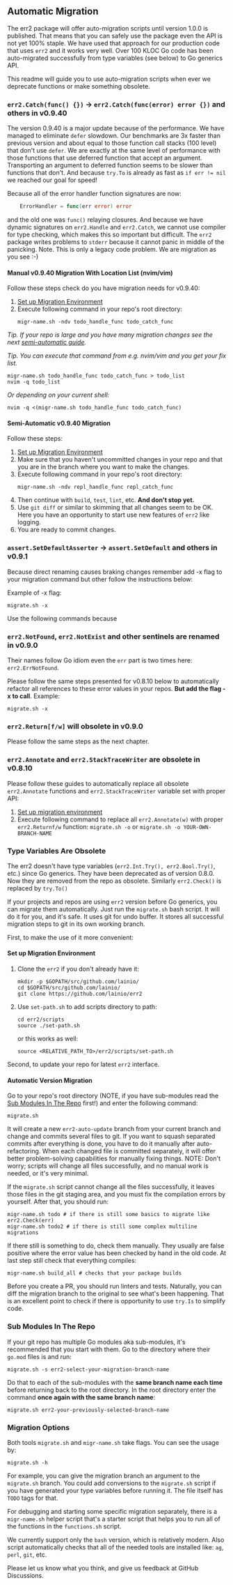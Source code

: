 ## Automatic Migration

The err2 package will offer auto-migration scripts until version 1.0.0 is
published. That means that you can safely use the package even the API is not
yet 100% staple. We have used that approach for our production code that uses
`err2` and it works very well. Over 100 KLOC Go code has been auto-migrated
successfully from type variables (see below) to Go generics API.

This readme will guide you to use auto-migration scripts when ever we deprecate
functions or make something obsolete.

### `err2.Catch(func() {})` -> `err2.Catch(func(error) error {})` and others in v0.9.40

The version 0.9.40 is a major update because of the performance. We have managed
to eliminate `defer` slowdown. Our benchmarks are 3x faster than previous
version and about equal to those function call stacks (100 level) that don't use
`defer`. We are exactly at the same level of performance with those functions
that use deferred function that accept an argument. Transporting an argument to
deferred function seems to be slower than functions that don't. And because
`try.To` is already as fast as `if err != nil` we reached our goal for speed!

Because all of the error handler function signatures are now:
```go
	ErrorHandler = func(err error) error
```
and the old one was `func()` relaying closures. And because we have dynamic
signatures on `err2.Handle` and `err2.Catch`, we cannot use compiler for type
checking, which makes this so important but difficult. The `err2` package writes
problems to `stderr` because it cannot panic in middle of the panicking. Note.
This is only a legacy code problem. We are migration as you see :-)

#### Manual v0.9.40 Migration With Location List (nvim/vim)

Follow these steps check do you have migration needs for v0.9.40:
1. [Set up Migration Environment](#set-up-migration-environment)
1. Execute following command in your repo's root directory:
   ```shell
   migr-name.sh -ndv todo_handle_func todo_catch_func
   ```

*Tip. If your repo is large and you have many migration changes see the next
[semi-automatic guide](#semi-automatic-v0.9.40-migration).*

*Tip. You can execute that command from e.g. nvim/vim and you get your fix list.*
```shell
migr-name.sh todo_handle_func todo_catch_func > todo_list
nvim -q todo_list
```
*Or depending on your current shell:*
```shell
nvim -q <(migr-name.sh todo_handle_func todo_catch_func)
```

#### Semi-Automatic v0.9.40 Migration

Follow these steps:
1. [Set up Migration Environment](#set-up-migration-environment)
1. Make sure that you haven't uncommitted changes in your repo and that you are
   in the branch where you want to make the changes.
1. Execute following command in your repo's root directory:
   ```shell
   migr-name.sh -ndv repl_handle_func repl_catch_func
   ```
1. Then continue with `build`, `test`, `lint`, etc. **And don't stop yet.**
1. Use `git diff` or similar to skimming that all changes seem to be OK. Here
   you have an opportunity to start use new features of `err2` like logging.
1. You are ready to commit changes.

### `assert.SetDefaultAsserter` -> `assert.SetDefault` and others in v0.9.1

Because direct renaming causes braking changes remember add -x flag to your
migration command but other follow the instructions below:

Example of -x flag:
```shell
migrate.sh -x
```

Use the following commands because 
### `err2.NotFound`, `err2.NotExist` and other sentinels are renamed in v0.9.0

Their names follow Go idiom even the `err` part is two times here:
`err2.ErrNotFound`.

Please follow the same steps presented for v0.8.10 below to automatically
refactor all references to these error values in your repos. **But add the flag
-x to call**. Example:

```shell
migrate.sh -x
```

### `err2.Return[f/w]` will obsolete in v0.9.0

Please follow the same steps as the next chapter.

### `err2.Annotate` and `err2.StackTraceWriter` are obsolete in v0.8.10

Please follow these guides to automatically replace all obsolete `err2.Annotate`
functions and `err2.StackTraceWriter` variable set with proper API:

1. [Set up migration environment](#set-up-migration-environment)
2. Execute following command to replace all `err2.Annotate(w)` with proper
   `err2.Returnf/w` function:
   `migrate.sh -o` or `migrate.sh -o YOUR-OWN-BRANCH-NAME`

### Type Variables Are Obsolete

The err2 doesn't have type variables (`err2.Int.Try(), err2.Bool.Try()`, etc.)
since Go generics. They have been deprecated as of version 0.8.0. Now they are
removed from the repo as obsolete. Similarly `err2.Check()` is replaced by
`try.To()`

If your projects and repos are using `err2` version before Go generics, you can
migrate them automatically. Just run the `migrate.sh` bash script. It will do it
for you, and it's safe. It uses git for undo buffer. It stores all successful
migration steps to git in its own working branch.

First, to make the use of it more convenient:

#### Set up Migration Environment

1. Clone the `err2` if you don't already have it:
   ```console
   mkdir -p $GOPATH/src/github.com/lainio/
   cd $GOPATH/src/github.com/lainio/
   git clone https://github.com/lainio/err2
   ```

2. Use `set-path.sh` to add scripts directory to path:
   ```console
   cd err2/scripts
   source ./set-path.sh
   ```
   or this works as well:
   ```console
   source <RELATIVE_PATH_TO>/err2/scripts/set-path.sh
   ```

Second, to update your repo for latest `err2` interface.

#### Automatic Version Migration

Go to your repo's root directory (NOTE, if you have sub-modules read the
[Sub Modules In The Repo](#sub-modules-in-the-repo) first!) and enter the
following command:

```console
migrate.sh
```

It will create a new `err2-auto-update` branch from your current branch and
change and commits several files to git. If you want to squash separated commits
after everything is done, you have to do it manually after auto-refactoring.
When each changed file is committed separately, it will offer better
problem-solving capabilities for manually fixing things. NOTE: Don't worry;
scripts will change all files successfully, and no manual work is needed, or
it's very minimal.

If the `migrate.sh` script cannot change all the files successfully, it leaves
those files in the git staging area, and you must fix the compilation errors by
yourself. After that, you should run:

```console
migr-name.sh todo # if there is still some basics to migrate like err2.Check(err)
migr-name.sh todo2 # if there is still some complex multiline migrations
```

If there still is something to do, check them manually. They usually are false
positive where the error value has been checked by hand in the old code. At last
step still check that everything compiles:

```console
migr-name.sh build_all # checks that your package builds
```

Before you create a PR, you should run linters and tests. Naturally, you can
diff the migration branch to the original to see what's been happening. That is
an excellent point to check if there is opportunity to use `try.Is` to
simplify code.

### Sub Modules In The Repo

If your git repo has multiple Go modules aka sub-modules, it's recommended that
you start with them. Go to the directory where their `go.mod` files is and run:

```console
migrate.sh -s err2-select-your-migration-branch-name
```

Do that to each of the sub-modules with the **same branch name each time**
before returning back to the root directory. In the root directory enter the
command **once again with the same branch name**:

```console
migrate.sh err2-your-previously-selected-branch-name
```

### Migration Options

Both tools `migrate.sh` and `migr-name.sh` take flags. You can see the usage by:

```console
migrate.sh -h
```

For example, you can give the migration branch an argument to the `migrate.sh`
branch. You could add conversions to the `migrate.sh` script if you have
generated your type variables before running it. The file itself has `TODO` tags
for that.

For debugging and starting some specific migration separately, there is a
`migr-name.sh` helper script that's a starter script that helps you to run all
of the functions in the `functions.sh` script.

We currently support only the `bash` version, which is relatively modern. Also
script automatically checks that all of the needed tools are installed like:
`ag`, `perl`, `git`, etc.

Please let us know what you think, and give us feedback at GitHub Discussions.
